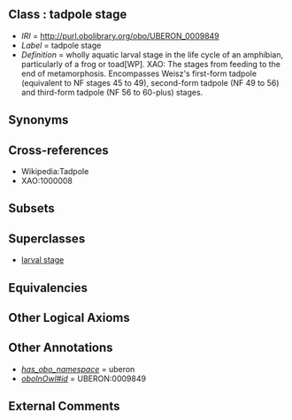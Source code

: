
## Class : tadpole stage

 * *IRI* = http://purl.obolibrary.org/obo/UBERON_0009849
 * *Label* = tadpole stage
 * *Definition* = wholly aquatic larval stage in the life cycle of an amphibian, particularly of a frog or toad[WP]. XAO: The stages from feeding to the end of metamorphosis. Encompasses Weisz's first-form tadpole (equivalent to NF stages 45 to 49), second-form tadpole (NF 49 to 56) and third-form tadpole (NF 56 to 60-plus) stages.

## Synonyms


## Cross-references

 * Wikipedia:Tadpole
 * XAO:1000008

## Subsets


## Superclasses

 * [larval stage](../../UBERON/69/UBERON_0000069.md)

## Equivalencies


## Other Logical Axioms


## Other Annotations

 * *[has_obo_namespace](../../ce/oboInOwl#hasOBONamespace.md)* = uberon
 * *[oboInOwl#id](../../id/oboInOwl#id.md)* = UBERON:0009849

## External Comments

